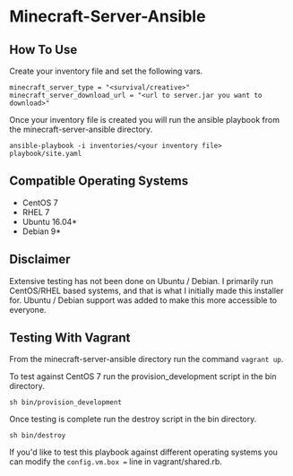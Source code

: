 # Minecraft-Server-Ansible #

## How To Use ###
Create your inventory file and set the following vars.

```
minecraft_server_type = "<survival/creative>"
minecraft_server_download_url = "<url to server.jar you want to download>"
```

Once your inventory file is created you will run the ansible playbook from the minecraft-server-ansible directory.

```
ansible-playbook -i inventories/<your inventory file> playbook/site.yaml
```

## Compatible Operating Systems ##
* CentOS 7
* RHEL 7
* Ubuntu 16.04*
* Debian 9*

## Disclaimer ##
Extensive testing has not been done on Ubuntu / Debian. I primarily run CentOS/RHEL based systems, and that is what I initially made this installer for. Ubuntu / Debian support was added to make this more accessible to everyone.

## Testing With Vagrant ##
From the minecraft-server-ansible directory run the command `vagrant up`.

To test against CentOS 7 run the provision_development script in the bin directory.
```
sh bin/provision_development
```

Once testing is complete run the destroy script in the bin directory.
```
sh bin/destroy
```

If you'd like to test this playbook against different operating systems you can modify the `config.vm.box =` line in vagrant/shared.rb.
